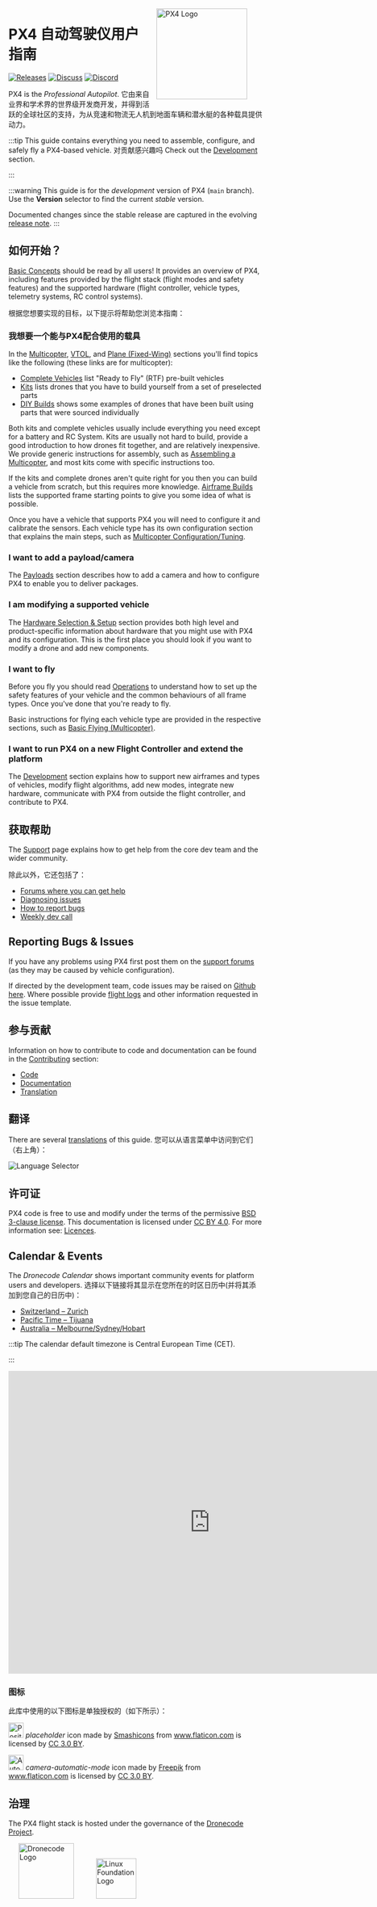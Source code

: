 <div style="float:right; padding:10px; margin-right:20px;"><a href="https://px4.io/"><img src="../assets/site/logo_pro_small.png" title="PX4 Logo" width="180px" /></a></div>

# PX4 自动驾驶仪用户指南

[![Releases](https://img.shields.io/badge/release-main-blue.svg)](https://github.com/PX4/PX4-Autopilot/releases) [![Discuss](https://img.shields.io/badge/discuss-px4-ff69b4.svg)](https://discuss.px4.io//) [![Discord](https://discordapp.com/api/guilds/1022170275984457759/widget.png?style=shield)](https://discord.gg/dronecode)

PX4 is the _Professional Autopilot_.
它由来自业界和学术界的世界级开发商开发，并得到活跃的全球社区的支持，为从竞速和物流无人机到地面车辆和潜水艇的各种载具提供动力。

:::tip
This guide contains everything you need to assemble, configure, and safely fly a PX4-based vehicle. 对贡献感兴趣吗 Check out the [Development](development/development.md) section.

:::

:::warning
This guide is for the _development_ version of PX4 (`main` branch).
Use the **Version** selector to find the current _stable_ version.

Documented changes since the stable release are captured in the evolving [release note](releases/main.md).
:::

## 如何开始？

[Basic Concepts](getting_started/px4_basic_concepts.md) should be read by all users!
It provides an overview of PX4, including features provided by the flight stack (flight modes and safety features) and the supported hardware (flight controller, vehicle types, telemetry systems, RC control systems).

根据您想要实现的目标，以下提示将帮助您浏览本指南：

### 我想要一个能与PX4配合使用的载具

In the [Multicopter](frames_multicopter/index.md), [VTOL](frames_vtol/index.md), and [Plane (Fixed-Wing)](frames_plane/index.md) sections you'll find topics like the following (these links are for multicopter):

- [Complete Vehicles](complete_vehicles_mc/index.md) list "Ready to Fly" (RTF) pre-built vehicles
- [Kits](frames_multicopter/kits.md) lists drones that you have to build yourself from a set of preselected parts
- [DIY Builds](frames_multicopter/diy_builds.md) shows some examples of drones that have been built using parts that were sourced individually

Both kits and complete vehicles usually include everything you need except for a battery and RC System.
Kits are usually not hard to build, provide a good introduction to how drones fit together, and are relatively inexpensive.
We provide generic instructions for assembly, such as [Assembling a Multicopter](assembly/assembly_mc.md), and most kits come with specific instructions too.

If the kits and complete drones aren't quite right for you then you can build a vehicle from scratch, but this requires more knowledge.
[Airframe Builds](airframes/index.md) lists the supported frame starting points to give you some idea of what is possible.

Once you have a vehicle that supports PX4 you will need to configure it and calibrate the sensors.
Each vehicle type has its own configuration section that explains the main steps, such as [Multicopter Configuration/Tuning](config_mc/index.md).

### I want to add a payload/camera

The [Payloads](payloads/index.md) section describes how to add a camera and how to configure PX4 to enable you to deliver packages.

### I am modifying a supported vehicle

The [Hardware Selection & Setup](hardware/drone_parts.md) section provides both high level and product-specific information about hardware that you might use with PX4 and its configuration.
This is the first place you should look if you want to modify a drone and add new components.

### I want to fly

Before you fly you should read [Operations](config/operations.md) to understand how to set up the safety features of your vehicle and the common behaviours of all frame types.
Once you've done that you're ready to fly.

Basic instructions for flying each vehicle type are provided in the respective sections, such as [Basic Flying (Multicopter)](flying/basic_flying_mc.md).

### I want to run PX4 on a new Flight Controller and extend the platform

The [Development](development/development.md) section explains how to support new airframes and types of vehicles, modify flight algorithms, add new modes, integrate new hardware, communicate with PX4 from outside the flight controller, and contribute to PX4.

## 获取帮助

The [Support](contribute/support.md) page explains how to get help from the core dev team and the wider community.

除此以外，它还包括了：

- [Forums where you can get help](contribute/support.md#forums-and-chat)
- [Diagnosing issues](contribute/support.md#diagnosing-problems)
- [How to report bugs](contribute/support.md#issue-bug-reporting)
- [Weekly dev call](contribute/support.md#weekly-dev-call)

## Reporting Bugs & Issues

If you have any problems using PX4 first post them on the [support forums](contribute/support.md#forums-and-chat) (as they may be caused by vehicle configuration).

If directed by the development team, code issues may be raised on [Github here](https://github.com/PX4/PX4-Autopilot/issues).
Where possible provide [flight logs](getting_started/flight_reporting.md) and other information requested in the issue template.

## 参与贡献

Information on how to contribute to code and documentation can be found in the [Contributing](contribute/index.md) section:

- [Code](contribute/index.md)
- [Documentation](contribute/docs.md)
- [Translation](contribute/translation.md)

## 翻译

There are several [translations](contribute/translation.md) of this guide.
您可以从语言菜单中访问到它们（右上角）：

![Language Selector](../assets/vuepress/language_selector.png)

<!--@include: _contributors.md-->

## 许可证

PX4 code is free to use and modify under the terms of the permissive [BSD 3-clause license](https://opensource.org/licenses/BSD-3-Clause).
This documentation is licensed under [CC BY 4.0](https://creativecommons.org/licenses/by/4.0/).
For more information see: [Licences](contribute/licenses.md).

## Calendar & Events

The _Dronecode Calendar_ shows important community events for platform users and developers.
选择以下链接将其显示在您所在的时区日历中(并将其添加到您自己的日历中)：

- [Switzerland – Zurich](https://calendar.google.com/calendar/embed?src=linuxfoundation.org_g21tvam24m7pm7jhev01bvlqh8%40group.calendar.google.com&ctz=Europe%2FZurich)
- [Pacific Time – Tijuana](https://calendar.google.com/calendar/embed?src=linuxfoundation.org_g21tvam24m7pm7jhev01bvlqh8%40group.calendar.google.com&ctz=America%2FTijuana)
- [Australia – Melbourne/Sydney/Hobart](https://calendar.google.com/calendar/embed?src=linuxfoundation.org_g21tvam24m7pm7jhev01bvlqh8%40group.calendar.google.com&ctz=Australia%2FSydney)

:::tip
The calendar default timezone is Central European Time (CET).

:::

<iframe src="https://calendar.google.com/calendar/embed?title=Dronecode%20Calendar&amp;mode=WEEK&amp;height=600&amp;wkst=1&amp;bgcolor=%23FFFFFF&amp;src=linuxfoundation.org_g21tvam24m7pm7jhev01bvlqh8%40group.calendar.google.com&amp;color=%23691426&amp;ctz=Europe%2FZurich" style="border-width:0" width="800" height="600" frameborder="0" scrolling="no"></iframe>

### 图标

此库中使用的以下图标是单独授权的（如下所示）：

<img src="../assets/site/position_fixed.svg" title="Position fix required (e.g. GPS)" width="30px" /> _placeholder_ icon made by <a href="https://www.flaticon.com/authors/smashicons" title="Smashicons">Smashicons</a> from <a href="https://www.flaticon.com/" title="Flaticon">www.flaticon.com</a> is licensed by <a href="https://creativecommons.org/licenses/by/3.0/" title="Creative Commons BY 3.0" target="_blank">CC 3.0 BY</a>.

<img src="../assets/site/automatic_mode.svg" title="Automatic mode" width="30px" /> _camera-automatic-mode_ icon made by <a href="https://www.freepik.com" title="Freepik">Freepik</a> from <a href="https://www.flaticon.com/" title="Flaticon">www.flaticon.com</a> is licensed by <a href="http://creativecommons.org/licenses/by/3.0/" title="Creative Commons BY 3.0" target="_blank">CC 3.0 BY</a>.

## 治理

The PX4 flight stack is hosted under the governance of the [Dronecode Project](https://www.dronecode.org/).

<a href="https://www.dronecode.org/" style="padding:20px" ><img src="https://mavlink.io/assets/site/logo_dronecode.png" alt="Dronecode Logo" width="110px"/></a> <a href="https://www.linuxfoundation.org/projects" style="padding:20px;"><img src="https://mavlink.io/assets/site/logo_linux_foundation.png" alt="Linux Foundation Logo" width="80px" /></a>

<div style="padding:10px">&nbsp;</div>
